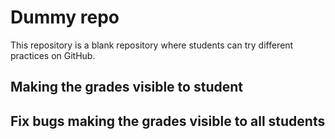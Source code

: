 # Dummy repo
This repository is a blank repository where students can try different practices on GitHub.

## Making the grades visible to student

## Fix bugs making the grades visible to all students